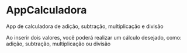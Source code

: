 # AppCalculadora
App de calculadora de adição, subtração, multiplicação e divisão

Ao inserir dois valores, você poderá realizar um cálculo desejado, como: adição, subtração, multiplicação ou divisão
